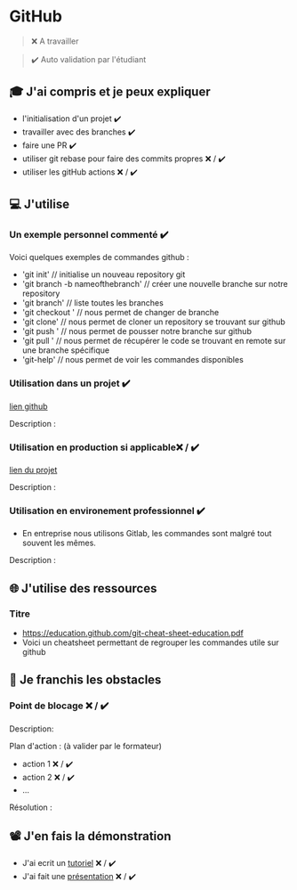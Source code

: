 # GitHub

> ❌ A travailler

> ✔️ Auto validation par l'étudiant

## 🎓 J'ai compris et je peux expliquer

- l'initialisation d'un projet ✔️
- travailler avec des branches ✔️
- faire une PR ✔️
- utiliser git rebase pour faire des commits propres ❌ / ✔️
- utiliser les gitHub actions ❌ / ✔️

## 💻 J'utilise

### Un exemple personnel commenté ✔️
Voici quelques exemples de commandes github : 
- 'git init' // initialise un nouveau repository git
- 'git branch -b nameofthebranch' // créer une nouvelle branche sur notre repository
- 'git branch' // liste toutes les branches
- 'git checkout <branch>' // nous permet de changer de branche
- 'git clone' // nous permet de cloner un repository se trouvant sur github
- 'git push <remote> <branch>' // nous permet de pousser notre branche sur github
- 'git pull <remote> <branch>' // nous permet de récupérer le code se trouvant en remote sur une branche spécifique
- 'git-help' // nous permet de voir les commandes disponibles

### Utilisation dans un projet ✔️

[lien github](https://github.com/WildCodeSchool/2022-11-turing-FindSpots)

Description :

### Utilisation en production si applicable❌ / ✔️

[lien du projet](...)

Description :

### Utilisation en environement professionnel ✔️
  - En entreprise nous utilisons Gitlab, les commandes sont malgré tout souvent les mêmes. 

Description :

## 🌐 J'utilise des ressources

### Titre

- https://education.github.com/git-cheat-sheet-education.pdf
- Voici un cheatsheet permettant de regrouper les commandes utile sur github

## 🚧 Je franchis les obstacles

### Point de blocage ❌ / ✔️

Description:

Plan d'action : (à valider par le formateur)

- action 1 ❌ / ✔️
- action 2 ❌ / ✔️
- ...

Résolution :

## 📽️ J'en fais la démonstration

- J'ai ecrit un [tutoriel](...) ❌ / ✔️
- J'ai fait une [présentation](...) ❌ / ✔️
